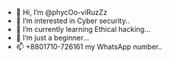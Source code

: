 - 👋 Hi, I’m @phycOo-viRuzZz
- 👀 I’m interested in Cyber security..
- 🌱 I’m currently learning Ethical hacking...
- 💞️ I’m just a beginner...
- 📫 +8801710-726161 my WhatsApp number..

<!---
phycOo-viRuzZz/phycOo-viRuzZz is a ✨ special ✨ repository because its `README.md` (this file) appears on your GitHub profile.
You can click the Preview link to take a look at your changes.
--->
